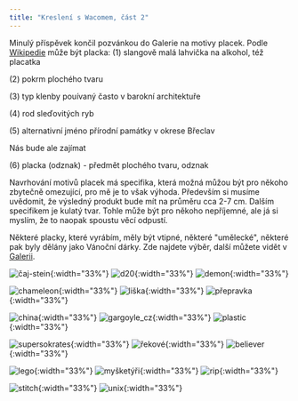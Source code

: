 ```yaml
---
title: "Kreslení s Wacomem, část 2"
---
```

Minulý příspěvek končil pozvánkou do Galerie na motivy placek. 
Podle [Wikipedie]({https://cs.wikipedia.org/wiki/Placka}) může být placka: 
(1) slangově malá lahvička na alkohol, též placatka

(2) pokrm plochého tvaru

(3) typ klenby pouívaný často v barokní architektuře

(4) rod sleďovitých ryb

(5) alternativní jméno přírodní památky v okrese Břeclav

 
 Nás bude ale zajímat 
 
(6) placka (odznak) - předmět plochého tvaru, odznak

Navrhování motivů placek má specifika, která možná můžou být pro někoho zbytečně omezující, pro mě je to však výhoda. Především si musíme uvědomit, že výsledný produkt bude mít na průměru cca 2-7 cm. Dalším specifikem je kulatý tvar. Tohle může být pro někoho nepříjemné, ale já si myslím, že to naopak spoustu věcí odpustí. 

Některé placky, které vyrábím, měly být vtipné, některé "umělecké", některé pak byly dělány jako Vánoční dárky. Zde najdete výběr, další můžete vidět v [Galerii](/gallerie/). 


![čaj-stein](/assets/img/placky_cajstein.png){:width="33%"}
![d20](/assets/img/placky_d20.png){:width="33%"}
![demon](/assets/img/placky_demon_deer.png){:width="33%"}


![chameleon](/assets/img/placky_chameleon.png){:width="33%"}
![liška](/assets/img/placky_listicka.png){:width="33%"}
![přepravka](/assets/img/placky_prepravka.png){:width="33%"}


![china](/assets/img/placky_china.png){:width="33%"}
![gargoyle_cz](/assets/img/placky_gargoyle_cz.png){:width="33%"}
![plastic](/assets/img/placky_trashbag_breakdown.png){:width="33%"}

![supersokrates](/assets/img/placky_supersokrates.png){:width="33%"}
![řekové](/assets/img/placky_rekove.png){:width="33%"}
![believer](/assets/img/placky_believer.png){:width="33%"}

![lego](/assets/img/placky_leg-o.png){:width="33%"}
![myšketýři](/assets/img/placky_mysketyri.png){:width="33%"}
![rip](/assets/img/placky_RIP-it.png){:width="33%"}

![stitch](/assets/img/placky_single_Stitch.png){:width="33%"}
![unix](/assets/img/placky_unix.png){:width="33%"}


